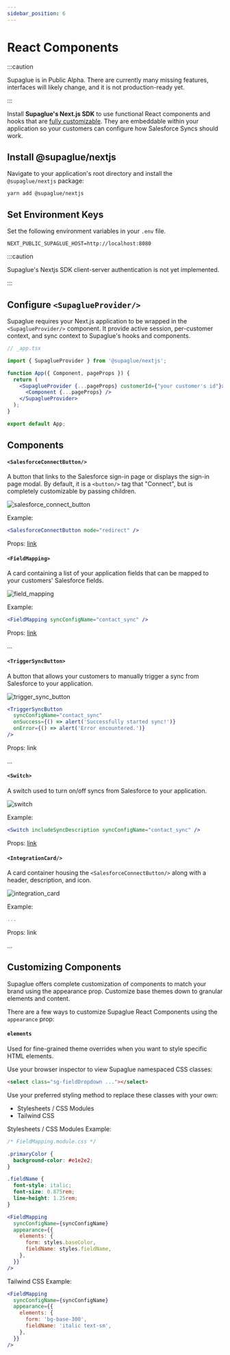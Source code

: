 ```yaml
---
sidebar_position: 6
---
```


# React Components

:::caution

Supaglue is in Public Alpha. There are currently many missing features, interfaces will likely change, and it is not production-ready yet.

:::

Install **Supaglue's Next.js SDK** to use functional React components and hooks that are [fully customizable](#customizing-components). They are embeddable within your application so your customers can configure how Salesforce Syncs should work.

## Install @supaglue/nextjs

Navigate to your application's root directory and install the `@supaglue/nextjs` package:

```shell
yarn add @supaglue/nextjs
```

## Set Environment Keys

Set the following environment variables in your `.env` file.

```shell
NEXT_PUBLIC_SUPAGLUE_HOST=http://localhost:8080
```

:::caution

Supaglue's Nextjs SDK client-server authentication is not yet implemented.

:::

## Configure `<SupaglueProvider/>`

Supaglue requires your Next.js application to be wrapped in the `<SupaglueProvider/>` component. It provide active session, per-customer context, and sync context to Supaglue's hooks and components.

```jsx
// _app.tsx

import { SupaglueProvider } from '@supaglue/nextjs';

function App({ Component, pageProps }) {
  return (
    <SupaglueProvider {...pageProps} customerId={"your customer's id"}>
      <Component {...pageProps} />
    </SupaglueProvider>
  );
}

export default App;
```

## Components

#### `<SalesforceConnectButton/>`

A button that links to the Salesforce sign-in page or displays the sign-in page modal. By default, it is a `<button/>` tag that "Connect", but is completely customizable by passing children.

![salesforce_connect_button](/img/react_components/salesforce_connect_button.png 'salesforce connect button')

Example:

```jsx
<SalesforceConnectButton mode="redirect" />
```

Props: [link](https://github.com/supaglue-labs/supaglue/blob/v0.1.1/packages/nextjs/src/components/SalesforceConnectButton/SalesforceConnectButton.tsx#L7)

#### `<FieldMapping>`

A card containing a list of your application fields that can be mapped to your customers' Salesforce fields.

![field_mapping](/img/react_components/field_mapping.png 'field mapping')

Example:

```jsx
<FieldMapping syncConfigName="contact_sync" />
```

Props: [link](https://github.com/supaglue-labs/supaglue/blob/v0.1.1/packages/nextjs/src/components/FieldMapping/FieldMapping.tsx#L173)

...

#### `<TriggerSyncButton>`

A button that allows your customers to manually trigger a sync from Salesforce to your application.

![trigger_sync_button](/img/react_components/trigger_sync_button.png 'trigger_sync_button')

```jsx
<TriggerSyncButton
  syncConfigName="contact_sync"
  onSuccess={() => alert('Successfully started sync!')}
  onError={() => alert('Error encountered.')}
/>
```

Props: link

...

#### `<Switch>`

A switch used to turn on/off syncs from Salesforce to your application.

![switch](/img/react_components/switch.png 'switch')

Example:

```jsx
<Switch includeSyncDescription syncConfigName="contact_sync" />
```

Props: [link](https://github.com/supaglue-labs/supaglue/blob/v0.1.1/packages/nextjs/src/components/Switch/Switch.tsx#L19)

#### `<IntegrationCard/>`

A card container housing the `<SalesforceConnectButton/>` along with a header, description, and icon.

![integration_card](/img/react_components/integration_card.png 'integration_card')

Example:

```jsx
...
```

Props: link

...

## Customizing Components

Supaglue offers complete customization of components to match your brand using the appearance prop. Customize base themes down to granular elements and content.

There are a few ways to customize Supaglue React Components using the `appearance` prop:

#### `elements`

Used for fine-grained theme overrides when you want to style specific HTML elements.

Use your browser inspector to view Supaglue namespaced CSS classes:

```html
<select class="sg-fieldDropdown ..."></select>
```

Use your preferred styling method to replace these classes with your own:

- Stylesheets / CSS Modules
- Tailwind CSS

Stylesheets / CSS Modules Example:

```css
/* FieldMapping.module.css */

.primaryColor {
  background-color: #e1e2e2;
}

.fieldName {
  font-style: italic;
  font-size: 0.875rem;
  line-height: 1.25rem;
}
```

```jsx
<FieldMapping
  syncConfigName={syncConfigName}
  appearance={{
    elements: {
      form: styles.baseColor,
      fieldName: styles.fieldName,
    },
  }}
/>
```

Tailwind CSS Example:

```jsx
<FieldMapping
  syncConfigName={syncConfigName}
  appearance={{
    elements: {
      form: 'bg-base-300',
      fieldName: 'italic text-sm',
    },
  }}
/>
```
